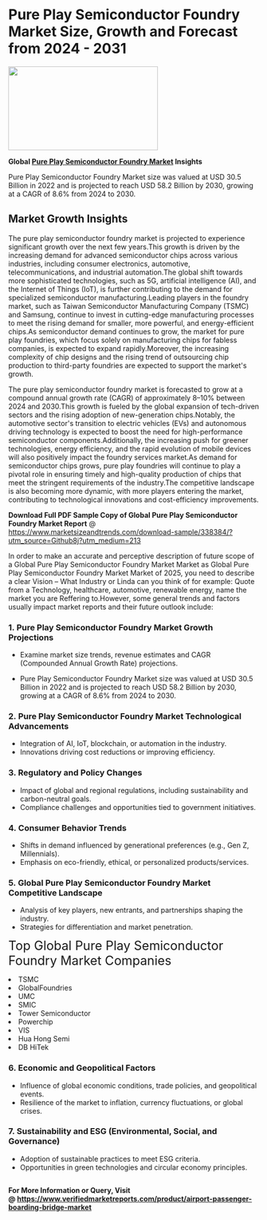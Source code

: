<H1>Pure Play Semiconductor Foundry Market Size, Growth and Forecast from 2024 - 2031</H1><img class="aligncenter size-medium wp-image-584254" src="https://thirdeyenews.in/wp-content/uploads/2024/09/Global-Market-Research-300x168.jpeg" alt="" width="300" height="168" /><p><strong>Global&nbsp;<a href="https://www.marketsizeandtrends.com/download-sample/338384/?utm_source=Github8j?utm_medium=213">Pure Play Semiconductor Foundry Market</a> Insights</strong></p><p>Pure Play Semiconductor Foundry Market size was valued at USD 30.5 Billion in 2022 and is projected to reach USD 58.2 Billion by 2030, growing at a CAGR of 8.6% from 2024 to 2030.</p><p><h2>Market Growth Insights</h2> <p>The pure play semiconductor foundry market is projected to experience significant growth over the next few years.This growth is driven by the increasing demand for advanced semiconductor chips across various industries, including consumer electronics, automotive, telecommunications, and industrial automation.The global shift towards more sophisticated technologies, such as 5G, artificial intelligence (AI), and the Internet of Things (IoT), is further contributing to the demand for specialized semiconductor manufacturing.Leading players in the foundry market, such as Taiwan Semiconductor Manufacturing Company (TSMC) and Samsung, continue to invest in cutting-edge manufacturing processes to meet the rising demand for smaller, more powerful, and energy-efficient chips.As semiconductor demand continues to grow, the market for pure play foundries, which focus solely on manufacturing chips for fabless companies, is expected to expand rapidly.Moreover, the increasing complexity of chip designs and the rising trend of outsourcing chip production to third-party foundries are expected to support the market's growth.</p> <p>The pure play semiconductor foundry market is forecasted to grow at a compound annual growth rate (CAGR) of approximately 8–10% between 2024 and 2030.This growth is fueled by the global expansion of tech-driven sectors and the rising adoption of new-generation chips.Notably, the automotive sector's transition to electric vehicles (EVs) and autonomous driving technology is expected to boost the need for high-performance semiconductor components.Additionally, the increasing push for greener technologies, energy efficiency, and the rapid evolution of mobile devices will also positively impact the foundry services market.As demand for semiconductor chips grows, pure play foundries will continue to play a pivotal role in ensuring timely and high-quality production of chips that meet the stringent requirements of the industry.The competitive landscape is also becoming more dynamic, with more players entering the market, contributing to technological innovations and cost-efficiency improvements.<p><span class=""><strong>Download Full PDF Sample Copy of Global Pure Play Semiconductor Foundry Market Report</strong> @ <a href="https://www.marketsizeandtrends.com/download-sample/338384/?utm_source=Github8j?utm_medium=213" target="_blank">https://www.marketsizeandtrends.com/download-sample/338384/?utm_source=Github8j?utm_medium=213</a></span></p><p>In order to make an accurate and perceptive description of future scope of a Global&nbsp;Pure Play Semiconductor Foundry Market Market as Global&nbsp;Pure Play Semiconductor Foundry Market Market of 2025, you need to describe a clear Vision &ndash; What Industry or Linda can you think of for example: Quote from a Technology, healthcare, automotive, renewable energy, name the market you are Reffering to.However, some general trends and factors usually impact market reports and their future outlook include:</p><h3>1.&nbsp;<strong>Pure Play Semiconductor Foundry Market Growth Projections</strong></h3><ul><li>Examine market size trends, revenue estimates and CAGR (Compounded Annual Growth Rate) projections.</li><li><p>Pure Play Semiconductor Foundry Market size was valued at USD 30.5 Billion in 2022 and is projected to reach USD 58.2 Billion by 2030, growing at a CAGR of 8.6% from 2024 to 2030.</p></li></ul><h3>2.&nbsp;<strong>Pure Play Semiconductor Foundry Market Technological Advancements</strong></h3><ul><li>Integration of AI, IoT, blockchain, or automation in the industry.</li><li>Innovations driving cost reductions or improving efficiency.</li></ul><h3>3.&nbsp;<strong>Regulatory and Policy Changes</strong></h3><ul><li>Impact of global and regional regulations, including sustainability and carbon-neutral goals.</li><li>Compliance challenges and opportunities tied to government initiatives.</li></ul><h3>4.&nbsp;<strong>Consumer Behavior Trends</strong></h3><ul><li>Shifts in demand influenced by generational preferences (e.g., Gen Z, Millennials).</li><li>Emphasis on eco-friendly, ethical, or personalized products/services.</li></ul><h3>5.&nbsp;<strong>Global Pure Play Semiconductor Foundry Market Competitive Landscape</strong></h3><ul><li>Analysis of key players, new entrants, and partnerships shaping the industry.</li><li>Strategies for differentiation and market penetration.</li></ul><p data-pm-slice="1 1 []"><span style="color: inherit; font-family: inherit; font-size: 25px;">Top Global Pure Play Semiconductor Foundry Market Companies</span></p><div class="" data-test-id=""><p><li>TSMC</li><li> GlobalFoundries</li><li> UMC</li><li> SMIC</li><li> Tower Semiconductor</li><li> Powerchip</li><li> VIS</li><li> Hua Hong Semi</li><li> DB HiTek</li></p></div><h3>6.&nbsp;<strong>Economic and Geopolitical Factors</strong></h3><ul><li>Influence of global economic conditions, trade policies, and geopolitical events.</li><li>Resilience of the market to inflation, currency fluctuations, or global crises.</li></ul><h3>7.&nbsp;<strong>Sustainability and ESG (Environmental, Social, and Governance)</strong></h3><ul><li>Adoption of sustainable practices to meet ESG criteria.</li><li>Opportunities in green technologies and circular economy principles.</li></ul><h2><strong style="font-size: 14px;">For More Information or Query, Visit @&nbsp;</strong><a style="background-color: #ffffff; font-size: 14px;" href="https://www.marketsizeandtrends.com/report/pure-play-semiconductor-foundry-market/" target="_blank">https://www.verifiedmarketreports.com/product/airport-passenger-boarding-bridge-market</a></h2>
